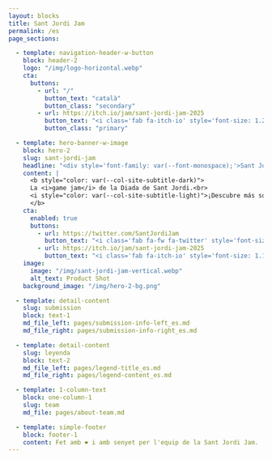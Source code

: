 ```yaml
---
layout: blocks
title: Sant Jordi Jam
permalink: /es
page_sections:

  - template: navigation-header-w-button
    block: header-2
    logo: "/img/logo-horizontal.webp"
    cta:
      buttons:
        - url: "/"
          button_text: "català"
          button_class: "secondary"
        - url: https://itch.io/jam/sant-jordi-jam-2025
          button_text: "<i class='fab fa-itch-io' style='font-size: 1.2rem'></i> ¡Participa!"
          button_class: "primary"

  - template: hero-banner-w-image
    block: hero-2
    slug: sant-jordi-jam
    headline: "<div style='font-family: var(--font-monospace);'>Sant Jordi <br><strong>jam</strong> 2025 </div>"
    content: |
      <b style="color: var(--col-site-subtitle-dark)">
      La <i>game jam</i> de la Diada de Sant Jordi.<br>
      <i style="color: var(--col-site-subtitle-light)">¡Descubre más sobre nosotros en nuestras redes!</i>
      </b>
    cta:
      enabled: true
      buttons:
        - url: https://twitter.com/SantJordiJam
          button_text: "<i class='fab fa-fw fa-twitter' style='font-size: 1.1rem; padding-right: 16px'></i> ¡síguenos!"
        - url: https://itch.io/jam/sant-jordi-jam-2025
          button_text: "<i class='fab fa-itch-io' style='font-size: 1.1rem; padding-right: 6px'></i> ¡apúntate!"
    image:
      image: "/img/sant-jordi-jam-vertical.webp"
      alt_text: Product Shot
    background_image: "/img/hero-2-bg.png"

  - template: detail-content
    slug: submission
    block: text-1
    md_file_left: pages/submission-info-left_es.md
    md_file_right: pages/submission-info-right_es.md

  - template: detail-content
    slug: leyenda
    block: text-2
    md_file_left: pages/legend-title_es.md
    md_file_right: pages/legend-content_es.md

  - template: 1-column-text
    block: one-column-1
    slug: team
    md_file: pages/about-team.md

  - template: simple-footer
    block: footer-1
    content: Fet amb ❤︎ i amb senyet per l'equip de la Sant Jordi Jam.
---
```

